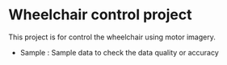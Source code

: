 # Wheelchair control project
This project is for control the wheelchair using motor imagery.

- Sample : Sample data to check the data quality or accuracy
